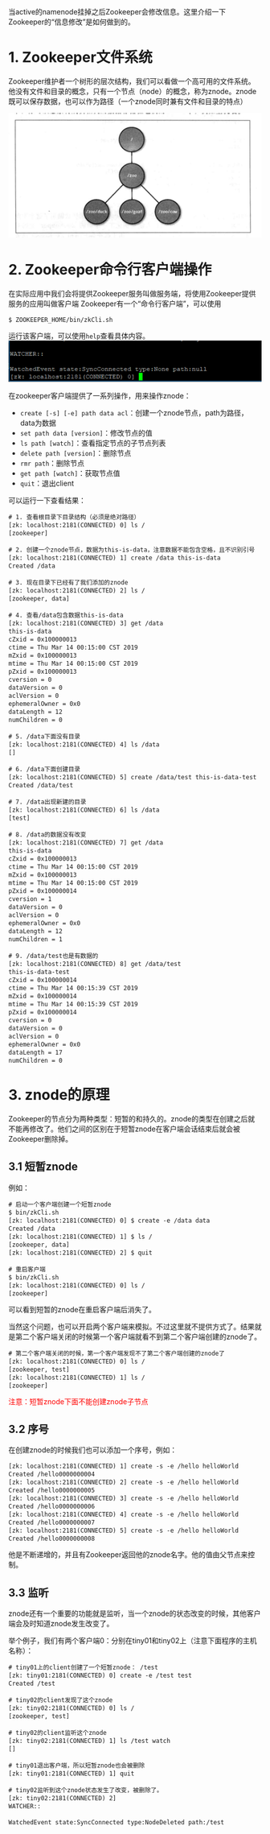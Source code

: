 
当active的namenode挂掉之后Zookeeper会修改信息。这里介绍一下Zookeeper的“信息修改”是如何做到的。

# 1. Zookeeper文件系统
Zookeeper维护者一个树形的层次结构，我们可以看做一个高可用的文件系统。他没有文件和目录的概念，只有一个节点（node）的概念，称为znode。znode既可以保存数据，也可以作为路径（一个znode同时兼有文件和目录的特点）

![image_1d5uk36h5v5hi9v1lavr615489.png-48.4kB][1]

# 2. Zookeeper命令行客户端操作
在实际应用中我们会将提供Zookeeper服务叫做服务端，将使用Zookeeper提供服务的应用叫做客户端
Zookeeper有一个“命令行客户端”，可以使用
```
$ ZOOKEEPER_HOME/bin/zkCli.sh
```
运行该客户端，可以使用`help`查看具体内容。
![image_1d5ukbjiusce1orped8epjse6m.png-5.9kB][2]

在zookeeper客户端提供了一系列操作，用来操作znode：

- `create [-s] [-e] path data acl`：创建一个znode节点，path为路径，data为数据
- `set path data [version]`：修改节点的值
- `ls path [watch]`：查看指定节点的子节点列表
- `delete path [version]`：删除节点
- `rmr path`：删除节点
- `get path [watch]`：获取节点值
- `quit`：退出client

可以运行一下查看结果：
```
# 1. 查看根目录下目录结构（必须是绝对路径）
[zk: localhost:2181(CONNECTED) 0] ls /
[zookeeper]

# 2. 创建一个znode节点，数据为this-is-data，注意数据不能包含空格，且不识别引号
[zk: localhost:2181(CONNECTED) 1] create /data this-is-data
Created /data

# 3. 现在目录下已经有了我们添加的znode
[zk: localhost:2181(CONNECTED) 2] ls /
[zookeeper, data]

# 4. 查看/data包含数据this-is-data
[zk: localhost:2181(CONNECTED) 3] get /data
this-is-data
cZxid = 0x100000013
ctime = Thu Mar 14 00:15:00 CST 2019
mZxid = 0x100000013
mtime = Thu Mar 14 00:15:00 CST 2019
pZxid = 0x100000013
cversion = 0
dataVersion = 0
aclVersion = 0
ephemeralOwner = 0x0
dataLength = 12
numChildren = 0

# 5. /data下面没有目录
[zk: localhost:2181(CONNECTED) 4] ls /data
[]

# 6. /data下面创建目录
[zk: localhost:2181(CONNECTED) 5] create /data/test this-is-data-test
Created /data/test

# 7. /data出现新建的目录
[zk: localhost:2181(CONNECTED) 6] ls /data
[test]

# 8. /data的数据没有改变
[zk: localhost:2181(CONNECTED) 7] get /data
this-is-data
cZxid = 0x100000013
ctime = Thu Mar 14 00:15:00 CST 2019
mZxid = 0x100000013
mtime = Thu Mar 14 00:15:00 CST 2019
pZxid = 0x100000014
cversion = 1
dataVersion = 0
aclVersion = 0
ephemeralOwner = 0x0
dataLength = 12
numChildren = 1

# 9. /data/test也是有数据的
[zk: localhost:2181(CONNECTED) 8] get /data/test
this-is-data-test
cZxid = 0x100000014
ctime = Thu Mar 14 00:15:39 CST 2019
mZxid = 0x100000014
mtime = Thu Mar 14 00:15:39 CST 2019
pZxid = 0x100000014
cversion = 0
dataVersion = 0
aclVersion = 0
ephemeralOwner = 0x0
dataLength = 17
numChildren = 0
```
# 3. znode的原理

Zookeeper的节点分为两种类型：短暂的和持久的。znode的类型在创建之后就不能再修改了。他们之间的区别在于短暂znode在客户端会话结束后就会被Zookeeper删除掉。

## 3.1 短暂znode

例如：
```
# 启动一个客户端创建一个短暂znode
$ bin/zkCli.sh
[zk: localhost:2181(CONNECTED) 0] $ create -e /data data
Created /data
[zk: localhost:2181(CONNECTED) 1] $ ls /
[zookeeper, data]
[zk: localhost:2181(CONNECTED) 2] $ quit

# 重启客户端
$ bin/zkCli.sh
[zk: localhost:2181(CONNECTED) 0] ls /
[zookeeper]
```
可以看到短暂的znode在重启客户端后消失了。

当然这个问题，也可以开启两个客户端来模拟。不过这里就不提供方式了。结果就是第二个客户端关闭的时候第一个客户端就看不到第二个客户端创建的znode了。
```
# 第二个客户端关闭的时候，第一个客户端发现不了第二个客户端创建的znode了
[zk: localhost:2181(CONNECTED) 0] ls /
[zookeeper, test]
[zk: localhost:2181(CONNECTED) 1] ls /
[zookeeper]
```
<font color="red">注意：短暂znode下面不能创建znode子节点</font>

## 3.2 序号
在创建znode的时候我们也可以添加一个序号，例如：
```
[zk: localhost:2181(CONNECTED) 1] create -s -e /hello helloWorld
Created /hello0000000004
[zk: localhost:2181(CONNECTED) 2] create -s -e /hello helloWorld
Created /hello0000000005
[zk: localhost:2181(CONNECTED) 3] create -s -e /hello helloWorld
Created /hello0000000006
[zk: localhost:2181(CONNECTED) 4] create -s -e /hello helloWorld
Created /hello0000000007
[zk: localhost:2181(CONNECTED) 5] create -s -e /hello helloWorld
Created /hello0000000008
```
他是不断递增的，并且有Zookeeper返回他的znode名字。他的值由父节点来控制。

## 3.3 监听
znode还有一个重要的功能就是监听，当一个znode的状态改变的时候，其他客户端会及时知道znode发生改变了。

举个例子，我们有两个客户端0：分别在tiny01和tiny02上（注意下面程序的主机名称）：
```
# tiny01上的client创建了一个短暂znode： /test
[zk: tiny01:2181(CONNECTED) 0] create -e /test test
Created /test

# tiny02的client发现了这个znode
[zk: tiny02:2181(CONNECTED) 0] ls /
[zookeeper, test]

# tiny02的client监听这个znode
[zk: tiny02:2181(CONNECTED) 1] ls /test watch
[]

# tiny01退出客户端，所以短暂znode也会被删除
[zk: tiny01:2181(CONNECTED) 1] quit

# tiny02监听到这个znode状态发生了改变，被删除了。
[zk: tiny02:2181(CONNECTED) 2]
WATCHER::

WatchedEvent state:SyncConnected type:NodeDeleted path:/test
```


  [1]: ../imgs/image_1d5uk36h5v5hi9v1lavr615489.png
  [2]: ../imgs/image_1d5ukbjiusce1orped8epjse6m.png
